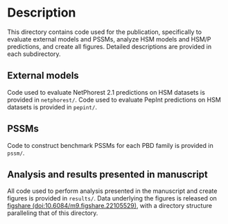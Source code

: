 # Description

This directory contains code used for the publication, specifically to evaluate external models and PSSMs, analyze HSM models and HSM/P predictions, and create all figures. Detailed descriptions are provided in each subdirectory.

## External models

Code used to evaluate NetPhorest 2.1 predictions on HSM datasets is provided in `netphorest/`. Code used to evaluate PepInt predictions on HSM datasets is provided in `pepint/`.

## PSSMs

Code to construct benchmark PSSMs for each PBD family is provided in `pssm/`.

## Analysis and results presented in manuscript

All code used to perform analysis presented in the manuscript and create figures is provided in `results/`. Data underlying the figures is released on [figshare (doi:10.6084/m9.figshare.22105529)](https://doi.org/10.6084/m9.figshare.22105529), with a directory structure paralleling that of this directory.